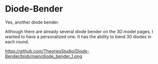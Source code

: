 # Diode-Bender
Yes, another diode bender.

Although there are already several diode bender on the 3D model pages, I wanted to have a personalized one. It has the ability to bend 30 diodes in each round.

https://github.com/TheoriesStudio/Diode-Bender/blob/main/diode_bender_1.png
